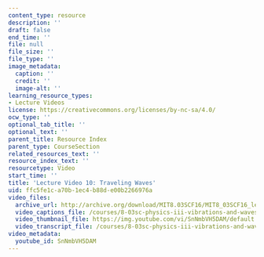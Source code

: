 ```yaml
---
content_type: resource
description: ''
draft: false
end_time: ''
file: null
file_size: ''
file_type: ''
image_metadata:
  caption: ''
  credit: ''
  image-alt: ''
learning_resource_types:
- Lecture Videos
license: https://creativecommons.org/licenses/by-nc-sa/4.0/
ocw_type: ''
optional_tab_title: ''
optional_text: ''
parent_title: Resource Index
parent_type: CourseSection
related_resources_text: ''
resource_index_text: ''
resourcetype: Video
start_time: ''
title: 'Lecture Video 10: Traveling Waves'
uid: ffc5fe1c-a70b-1ec4-b88d-e00b2266976a
video_files:
  archive_url: http://archive.org/download/MIT8.03SCF16/MIT8_03SCF16_lec10_300k.mp4
  video_captions_file: /courses/8-03sc-physics-iii-vibrations-and-waves-fall-2016/2bf109aa63da578981965e7d492edc7b_SnNmbVH5DAM.vtt
  video_thumbnail_file: https://img.youtube.com/vi/SnNmbVH5DAM/default.jpg
  video_transcript_file: /courses/8-03sc-physics-iii-vibrations-and-waves-fall-2016/7c394bab98d9241eb61bf42817a1e5eb_SnNmbVH5DAM.pdf
video_metadata:
  youtube_id: SnNmbVH5DAM
---
```

